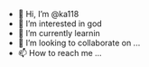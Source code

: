 - 👋 Hi, I’m @ka118
- 👀 I’m interested in god
- 🌱 I’m currently learnin
- 💞️ I’m looking to collaborate on ...
- 📫 How to reach me ...

<!---
ka118/ka118 is a ✨ special ✨ repository because its `README.md` (this file) appears on your GitHub profile.
You can click the Preview link to take a look at your changes.
--->
